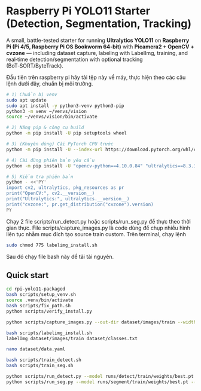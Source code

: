 # Raspberry Pi YOLO11 Starter (Detection, Segmentation, Tracking)
A small, battle-tested starter for running **Ultralytics YOLO11** on **Raspberry Pi (Pi 4/5, Raspberry Pi OS Bookworm 64‑bit)** with **Picamera2 + OpenCV + cvzone** — including dataset capture, labeling with LabelImg, training, and real‑time detection/segmentation with optional tracking (BoT‑SORT/ByteTrack).

Đầu tiên trên raspberry pi hãy tải tệp này về máy, thực hiện theo các câu lệnh dưới đây, chuẩn bị môi trường.
```bash
# 1) Chuẩn bị venv
sudo apt update
sudo apt install -y python3-venv python3-pip
python3 -m venv ~/venvs/vision
source ~/venvs/vision/bin/activate

# 2) Nâng pip & công cụ build
python -m pip install -U pip setuptools wheel

# 3) (Khuyên dùng) Cài PyTorch CPU trước
python -m pip install -U --index-url https://download.pytorch.org/whl/cpu torch torchvision

# 4) Cài đúng phiên bản yêu cầu
python -m pip install -U "opencv-python==4.10.0.84" "ultralytics==8.3.3" "cvzone==1.6.1"

# 5) Kiểm tra phiên bản
python - <<'PY'
import cv2, ultralytics, pkg_resources as pr
print("OpenCV:", cv2.__version__)
print("Ultralytics:", ultralytics.__version__)
print("cvzone:", pr.get_distribution("cvzone").version)
PY

```
Chạy 2 file scripts/run_detect.py hoặc scripts/run_seg.py để thực theo thời gian thực.
File scripts/capture_images.py là code dùng để chụp nhiều hình liên tục nhằm mục đích tạo source train custom.
Trên terminal, chạy lệnh
```bash 
sudo chmod 775 labelimg_install.sh
```
Sau đó chạy file bash này để tải tài nguyên.
## Quick start
```bash
cd rpi-yolo11-packaged
bash scripts/setup_venv.sh
source .venv/bin/activate
bash scripts/fix_path.sh
python scripts/verify_install.py

python scripts/capture_images.py --out-dir dataset/images/train --width 640 --height 480 --hflip --vflip --interval 0.5

bash scripts/labelimg_install.sh
labelImg dataset/images/train dataset/classes.txt

nano dataset/data.yaml

bash scripts/train_detect.sh
bash scripts/train_seg.sh

python scripts/run_detect.py --model runs/detect/train/weights/best.pt --track
python scripts/run_seg.py --model runs/segment/train/weights/best.pt --track
```
